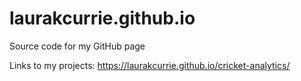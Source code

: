 # laurakcurrie.github.io
Source code for my GitHub page

Links to my projects: https://laurakcurrie.github.io/cricket-analytics/


